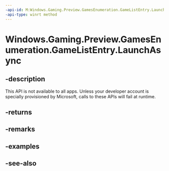 ```yaml
---
-api-id: M:Windows.Gaming.Preview.GamesEnumeration.GameListEntry.LaunchAsync
-api-type: winrt method
---
```


<!-- Method syntax
public Windows.Foundation.IAsyncOperation<bool> LaunchAsync()
-->

# Windows.Gaming.Preview.GamesEnumeration.GameListEntry.LaunchAsync

## -description
This API is not available to all apps. Unless your developer account is specially provisioned by Microsoft, calls to these APIs will fail at runtime.

## -returns

## -remarks

## -examples

## -see-also

